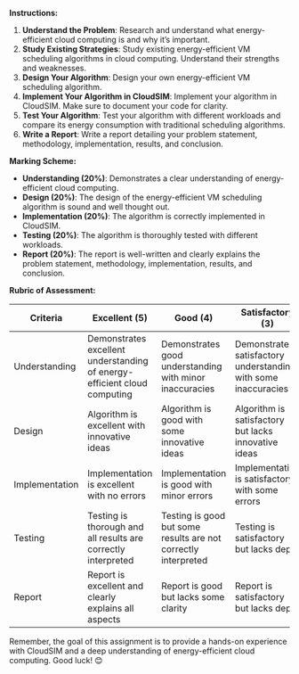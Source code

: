 

**Instructions:**

1. **Understand the Problem**: Research and understand what energy-efficient cloud computing is and why it’s important.
2. **Study Existing Strategies**: Study existing energy-efficient VM scheduling algorithms in cloud computing. Understand their strengths and weaknesses.
3. **Design Your Algorithm**: Design your own energy-efficient VM scheduling algorithm.
4. **Implement Your Algorithm in CloudSIM**: Implement your algorithm in CloudSIM. Make sure to document your code for clarity.
5. **Test Your Algorithm**: Test your algorithm with different workloads and compare its energy consumption with traditional scheduling algorithms.
6. **Write a Report**: Write a report detailing your problem statement, methodology, implementation, results, and conclusion.

**Marking Scheme:**

- **Understanding (20%)**: Demonstrates a clear understanding of energy-efficient cloud computing.
- **Design (20%)**: The design of the energy-efficient VM scheduling algorithm is sound and well thought out.
- **Implementation (20%)**: The algorithm is correctly implemented in CloudSIM.
- **Testing (20%)**: The algorithm is thoroughly tested with different workloads.
- **Report (20%)**: The report is well-written and clearly explains the problem statement, methodology, implementation, results, and conclusion.

**Rubric of Assessment:**

|Criteria|Excellent (5)|Good (4)|Satisfactory (3)|Poor (2)|Unacceptable (1)|
|---|---|---|---|---|---|
|Understanding|Demonstrates excellent understanding of energy-efficient cloud computing|Demonstrates good understanding with minor inaccuracies|Demonstrates satisfactory understanding with some inaccuracies|Demonstrates poor understanding with many inaccuracies|Does not demonstrate understanding|
|Design|Algorithm is excellent with innovative ideas|Algorithm is good with some innovative ideas|Algorithm is satisfactory but lacks innovative ideas|Algorithm is poor and lacks clarity|Algorithm is not presented|
|Implementation|Implementation is excellent with no errors|Implementation is good with minor errors|Implementation is satisfactory with some errors|Implementation is poor with many errors|Implementation is not done|
|Testing|Testing is thorough and all results are correctly interpreted|Testing is good but some results are not correctly interpreted|Testing is satisfactory but lacks depth|Testing is poor and lacks clarity|Testing is not done|
|Report|Report is excellent and clearly explains all aspects|Report is good but lacks some clarity|Report is satisfactory but lacks depth|Report is poor and lacks clarity|Report is not submitted|

Remember, the goal of this assignment is to provide a hands-on experience with CloudSIM and a deep understanding of energy-efficient cloud computing. Good luck! 😊